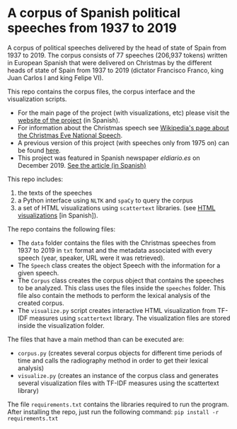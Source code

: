 # A corpus of Spanish political speeches from 1937 to 2019
 
A corpus of political speeches delivered by the head of state of Spain from 1937 to 2019. The corpus consists of 77 speeches (206,937 tokens) written in European Spanish that were delivered on Christmas by the different heads of state of Spain from 1937 to 2019 (dictator Francisco Franco, king Juan Carlos I and king Felipe VI). 

This repo contains the corpus files, the corpus interface and the visualization scripts. 

* For the main page of the project (with visualizations, etc) please visit the [website of the project](https://lirondos.github.io/discursos-de-navidad/) (in Spanish).
* For information about the Christmas speech see [Wikipedia's page about the Christmas Eve National Speech](https://en.wikipedia.org/wiki/Christmas_Eve_National_Speech). 
* A previous version of this project (with speeches only from 1975 on) can be found [here](https://github.com/lirondos/orgulloysatisfaccion).
* This project was featured in Spanish newspaper *eldiario.es* on December 2019. [See the article (in Spanish)](https://www.eldiario.es/sociedad/Comunismo-Union-Europea-evolucionado-Navidad_0_977452464.html) 

This repo includes: 
1. the texts of the speeches
2. a Python interface using `NLTK` and `spaCy` to query the corpus 
3. a set of HTML visualizations using `scattertext` libraries. (see [HTML visualizations](https://lirondos.github.io/discursos-de-navidad/) [in Spanish]).

The repo contains the following files: 
* The `data` folder contains the files with the Christmas speeches from 1937 to 2019 in `txt` format and the metadata associated with every speech (year, speaker, URL were it was retrieved).
* The `Speech` class creates the object Speech with the information for a given speech.
* The `Corpus` class creates the corpus object that contains the speeches to be analyzed. This class uses the files inside the `speeches` folder. This file also contain the methods to perform the lexical analysis of the created corpus.
* The `visualize.py` script creates interactive HTML visualization from TF-IDF measures using `scattertext` library. The visualization files are stored inside the visualization folder.

The files that have a main method than can be executed are: 
* `corpus.py` (creates several corpus objects for different time periods of time and calls the radiography method in order to get their lexical analysis)
* `visualize.py` (creates an instance of the corpus class and generates several visualization files with TF-IDF measures using the scattertext library)

The file `requirements.txt` contains the libraries required to run the program. After installing the repo, just run the following command: 
`pip install -r requirements.txt`



